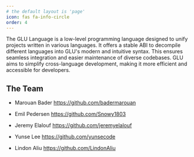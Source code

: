 ```yaml
---
# the default layout is 'page'
icon: fas fa-info-circle
order: 4
---
```


The GLU Language is a low-level programming language designed to unify projects written in various languages. It offers a stable ABI to decompile different languages into GLU's modern and intuitive syntax. This ensures seamless integration and easier maintenance of diverse codebases. GLU aims to simplify cross-language development, making it more efficient and accessible for developers.

## The Team

* Marouan Bader https://github.com/badermarouan

* Emil Pedersen https://github.com/Snowy1803

* Jeremy Elalouf https://github.com/jeremyelalouf

* Yunse Lee https://github.com/yunsecode

* Lindon Aliu https://github.com/LindonAliu
